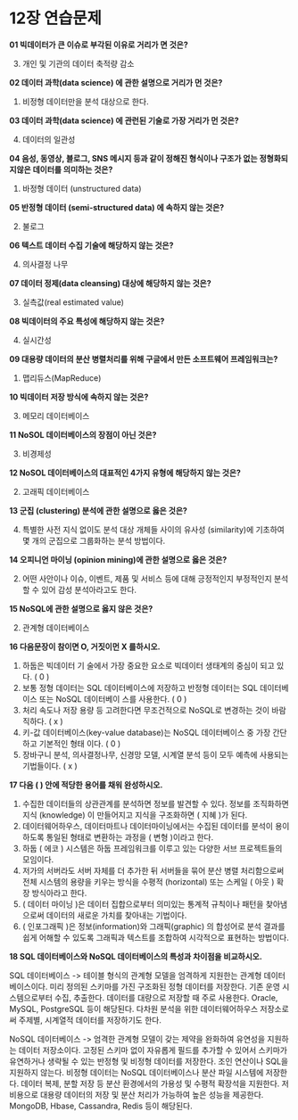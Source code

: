 # 12장 연습문제

**01 빅데이터가 큰 이슈로 부각된 이유로 거리가 면 것은?**

3. 개인 및 기관의 데이터 축적량 감소

**02 데이터 과학(data science) 에 관한 설명으로 거리가 먼 것은?**

1. 비정형 데이터만을 분석 대상으로 한다.

**03 데이터 과학(data science) 에 관런된 기술로 가장 거리가 먼 것은?**

4. 데이터의 일관성

**04 음성, 동영상, 블로그, SNS 메시지 등과 같이 정해진 형식이나 구조가 없는 정형화되지않은 데이터를 의미하는 것은?**

1. 바정형 데이터 (unstructured data)

**05 반정형 데이터 (semi-structured data) 에 속하지 않는 것은?**

2. 불로그

**06 텍스트 데이터 수집 기술에 해당하지 않는 것은?**

4. 의사결정 나무

**07 데이터 정제(data cleansing) 대상에 해당하지 않는 것은?**

3. 실측값(real estimated value)

**08 빅데이터의 주요 특성에 해당하지 않는 것은?**

4. 실시간성

**09 대용량 데이터의 분산 병렬처리를 위해 구글에서 만든 소프트웨어 프레임워크는?**

1. 맵리듀스(MapReduce)

**10 빅데이터 저장 방식에 속하지 않는 것은?**

3. 메모리 데이터베이스

**11 NoSOL 데이터베이스의 장점이 아닌 것은?**

3. 비경제성

**12 NoSOL 데이터베이스의 대표적인 4가지 유형에 해당하지 않는 것은?**

2. 고래픽 데이터베이스

**13 군집 (clustering) 분석에 관한 설명으로 옳은 것은?**

4. 특별한 사전 지식 없이도 분석 대상 개체들 사이의 유사성 (similarity)에 기초하여 몇 개의 군집으로 그룹화하는 분석 방법이다.

**14 오피니언 마이닝 (opinion mining)에 관한 설명으로 옳은 것은?**

2. 어떤 사안이나 이슈, 이벤트, 제품 및 서비스 등에 대해 긍정적인지 부정적인지 분석할 수 있어 감성 분석아라고도 한다.

**15 NoSQL에 관한 설명으로 옳지 않은 것은?**

2. 관계형 데이터베이스

**16 다음문장이 참이면 O, 거짓이먼 X 를하시오.**

1. 하둡은 빅데이터 기 술에서 가장 중요한 요소로 빅데이터 생태계의 중심이 되고 있다. ( 0 )
2. 보통 정형 데이터는 SQL 데이터베이스에 저장하고 반정형 데이터는 SQL 데이터베이스 또는 NoSQL 데이터베이 스를 사용한다. ( 0 )
3. 처리 속도나 저장 용량 등 고려한다면 무조건적으로 NoSQL로 변경하는 것이 바람직하다. ( x )
4. 키-값 데이터베이스(key-value database)는 NoSQL 데이터베이스 중 가장 간단하고 기본적인 형태 이다. ( 0 )
5. 장바구니 분석, 의사결정나무, 신경망 모델, 시계열 분석 등이 모두 예측에 사용되는 기법들이다. ( x )

**17 다음 ( ) 안에 적당한 용어를 채워 완성하시오.**

1. 수집한 데이터들의 상관관계를 분석하면 정보를 발견할 수 있다. 정보를 조직화하면 지식 (knowledge) 이 만들어지고 지식을 구조화하면 ( 지혜 )가 된다.
2. 데이터웨어하우스, 데이터마트나 데이터마이닝에서는 수집된 데이터를 분석이 용이하도록 통일된 형태로 변환하는 과정을 ( 변형 )이라고 한다.
3. 하둡 ( 에코 ) 시스템은 하둡 프레임워크를 이루고 있는 다양한 서브 프로젝트들의 모임이다.
4. 저가의 서버라도 서버 자체를 더 추가한 뒤 서버들을 묶어 분산 병렬 처리함으로써 전체 시스템의 용량을 키우는 방식을 수평적 (horizontal) 또는 스케일 ( 아웃 ) 확장 방식아라고 한다.
5. ( 데이터 마이닝 )은 데이터 집합으로부터 의미있는 통계적 규칙이나 패턴을 찾아냄으로써 데이터의 새로운 가치를 찾아내는 기법이다.
6. ( 인포그래픽 )은 정보(information)와 그래픽(graphic) 의 합성어로 분석 결과를 쉽게 어해할 수 있도록 그래픽과 텍스트를 조합하여 시각적으로 표현하는 방법이다.

**18 SQL 데이터베이스와 NoSQL 데이터베이스의 특성과 차이점을 비교하시오.**

 
SQL 데이터베이스
 -> 테이블 형식의 관계형 모델을 엄격하게 지원한는 관계형 데이터베이스이다. 미리 정의된 스키마를 가진 구조화된 정형 데이터를 저장한다. 기존 운영 시스템으로부터 수집, 추출한다. 데이터를 대량으로 저장할 때 주로 사용한다. Oracle, MySQL, PostgreSQL 등이 해당된다. 다차원 분석을 위한 데이터웨어하우스 저장소로써 주제별, 시계열적 데이터를 저장하기도 한다.

NoSQL 데이터베이스
  -> 엄격한 관계형 모델이 갖는 제약을 완화하여 유연성을 지원하는 데이터 저장소이다. 고정된 스키마 없이 자유롭게 필드를 추가할 수 있어서  스키마가 유연하거나 생략될 수 있는 반정형 및 비정형 데이터를 저장한다. 조인 연산이나 SQL을 지원하지 않는다. 비정형 데이터는 NoSQL 데이터베이스나 분산 파일 시스템에 저장한다. 데이터 복제, 분할 저장 등 분산 환경에서의 가용성 및 수평적 확장석을 지원한다. 저비용으로 대용량 데이터의 저장 및 분산 처리가 가능하여 높은 성능을 제공한다. MongoDB, Hbase, Cassandra, Redis 등이 해당된다.
